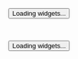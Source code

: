 
<script src="https://cdnjs.cloudflare.com/ajax/libs/mathjax/2.7.5/latest.js?config=TeX-AMS_HTML"></script>
<!-- MathJax configuration -->
<script type="text/x-mathjax-config">
MathJax.Hub.Config({
tex2jax: {
inlineMath: [ ['$','$'], ["\\(","\\)"] ],
displayMath: [ ['$$','$$'], ["\\[","\\]"] ],
processEscapes: true,
processEnvironments: true
},
// Center justify equations in code and markdown cells. Elsewhere
// we use CSS to left justify single line equations in code cells.
displayAlign: 'center',
"HTML-CSS": {
styles: {'.MathJax_Display': {"margin": 0}},
linebreaks: { automatic: true }
}
});
</script>

<style type="text/css">
/* Overrides of notebook CSS for static HTML export */


div#notebook {
overflow: visible;
border-top: none;
}@media print {
div.cell {
display: block;
page-break-inside: avoid;
}
div.output_wrapper {
display: block;
page-break-inside: avoid;
}
div.output {
display: block;
page-break-inside: avoid;
}
}
</style>

<style>
.cell.nbinteract-left {
width: 50%;
float: left;
}

.cell.nbinteract-right {
width: 50%;
float: right;
}

.cell.nbinteract-hide_in > .input {
display: none;
}

.cell.nbinteract-hide_out > .output_wrapper {
display: none;
}

.cell:after {
content: "";
display: table;
clear: both;
}

div.output_subarea {
max-width: initial;
}

.jp-OutputPrompt {
display: none;
}
</style>

<div tabindex="-1" id="notebook" class="border-box-sizing">
<div class="container">




<div class="cell text_cell">
<button class="js-nbinteract-widget">
Loading widgets...
</button>
</div>






<div class="nbinteract-hide_in
cell border-box-sizing code_cell rendered">
<div class="input">

<div class="inner_cell">
<div class="input_area">
<div class=" highlight hl-ipython3"><pre><span></span><span class="c1">#nbi:hide_in</span>
<span class="kn">import</span> <span class="nn">numpy</span> <span class="k">as</span> <span class="nn">np</span> 
<span class="kn">import</span> <span class="nn">pandas</span> <span class="k">as</span> <span class="nn">pd</span> 
<span class="kn">import</span> <span class="nn">matplotlib.pyplot</span> <span class="k">as</span> <span class="nn">plt</span>
<span class="kn">import</span> <span class="nn">string</span>
<span class="kn">from</span> <span class="nn">ipywidgets</span> <span class="kn">import</span> <span class="n">widgets</span>
<span class="kn">from</span> <span class="nn">ipywidgets</span> <span class="kn">import</span> <span class="n">interact</span><span class="p">,</span> <span class="n">interactive</span>
<span class="kn">from</span> <span class="nn">IPython.display</span> <span class="kn">import</span> <span class="n">display</span>
<span class="kn">import</span> <span class="nn">numpy</span> <span class="k">as</span> <span class="nn">np</span>
<span class="kn">import</span> <span class="nn">requests</span>
<span class="kn">import</span> <span class="nn">warnings</span>
<span class="n">warnings</span><span class="o">.</span><span class="n">filterwarnings</span><span class="p">(</span><span class="s1">&#39;ignore&#39;</span><span class="p">)</span>
</pre></div>

</div>
</div>
</div>

</div>



<div class="nbinteract-hide_in
cell border-box-sizing code_cell rendered">
<div class="input">

<div class="inner_cell">
<div class="input_area">
<div class=" highlight hl-ipython3"><pre><span></span><span class="c1">#nbi:hide_in</span>
<span class="n">df</span> <span class="o">=</span> <span class="n">pd</span><span class="o">.</span><span class="n">read_html</span><span class="p">(</span><span class="s2">&quot;data.html&quot;</span><span class="p">)[</span><span class="mi">0</span><span class="p">]</span>
<span class="n">pd</span><span class="o">.</span><span class="n">set_option</span><span class="p">(</span><span class="s1">&#39;display.max_rows&#39;</span><span class="p">,</span> <span class="kc">None</span><span class="p">)</span>
<span class="n">pd</span><span class="o">.</span><span class="n">set_option</span><span class="p">(</span><span class="s1">&#39;display.max_columns&#39;</span><span class="p">,</span> <span class="kc">None</span><span class="p">)</span>
<span class="n">pd</span><span class="o">.</span><span class="n">set_option</span><span class="p">(</span><span class="s1">&#39;display.width&#39;</span><span class="p">,</span> <span class="kc">None</span><span class="p">)</span>
<span class="n">pd</span><span class="o">.</span><span class="n">set_option</span><span class="p">(</span><span class="s1">&#39;display.max_colwidth&#39;</span><span class="p">,</span> <span class="o">-</span><span class="mi">1</span><span class="p">)</span>

<span class="n">df</span><span class="o">.</span><span class="n">drop</span><span class="p">([</span><span class="s1">&#39;HOSTEL_ROOM&#39;</span><span class="p">],</span> <span class="n">axis</span><span class="o">=</span><span class="mi">1</span><span class="p">,</span> <span class="n">inplace</span><span class="o">=</span><span class="kc">True</span><span class="p">)</span>
<span class="n">df</span><span class="o">.</span><span class="n">drop_duplicates</span><span class="p">(</span><span class="n">keep</span><span class="o">=</span><span class="kc">False</span><span class="p">,</span><span class="n">inplace</span><span class="o">=</span><span class="kc">True</span><span class="p">)</span>

<span class="n">df</span> <span class="o">=</span> <span class="n">df</span><span class="p">[</span><span class="n">df</span><span class="p">[</span><span class="s1">&#39;STUDENT_ID&#39;</span><span class="p">]</span><span class="o">.</span><span class="n">str</span><span class="o">.</span><span class="n">contains</span><span class="p">(</span><span class="s1">&#39;B1&#39;</span><span class="p">)]</span>

<span class="n">df</span><span class="o">.</span><span class="n">dropna</span><span class="p">(</span><span class="n">subset</span><span class="o">=</span><span class="p">[</span><span class="s1">&#39;HOSTEL&#39;</span><span class="p">],</span> <span class="n">inplace</span><span class="o">=</span><span class="kc">True</span><span class="p">)</span>
<span class="n">df</span> <span class="o">=</span> <span class="n">df</span><span class="p">[</span><span class="n">df</span><span class="o">.</span><span class="n">HOSTEL</span> <span class="o">!=</span> <span class="s1">&#39;Withdrawl&#39;</span><span class="p">]</span>
<span class="n">df</span> <span class="o">=</span> <span class="n">df</span><span class="p">[</span><span class="n">df</span><span class="o">.</span><span class="n">HOSTEL</span> <span class="o">!=</span> <span class="s1">&#39;Withdrawal&#39;</span><span class="p">]</span>
<span class="n">df</span> <span class="o">=</span> <span class="n">df</span><span class="p">[</span><span class="n">df</span><span class="o">.</span><span class="n">HOSTEL</span> <span class="o">!=</span> <span class="s1">&#39;Temporary Withdrawal&#39;</span><span class="p">]</span>
<span class="n">df</span> <span class="o">=</span> <span class="n">df</span><span class="p">[</span><span class="n">df</span><span class="o">.</span><span class="n">HOSTEL</span> <span class="o">!=</span> <span class="s1">&#39;Permanent Withdrawal&#39;</span><span class="p">]</span>
<span class="n">df</span> <span class="o">=</span> <span class="n">df</span><span class="p">[</span><span class="n">df</span><span class="o">.</span><span class="n">HOSTEL</span> <span class="o">!=</span> <span class="s1">&#39;PERMANENT WITHDRAWAL&#39;</span><span class="p">]</span>
<span class="n">df</span> <span class="o">=</span> <span class="n">df</span><span class="p">[</span><span class="n">df</span><span class="o">.</span><span class="n">HOSTEL</span> <span class="o">!=</span> <span class="s1">&#39;Registration Cancelled&#39;</span><span class="p">]</span>
<span class="c1">#df = df[df.HOSTEL != &#39;Thesis submission&#39;]</span>
<span class="c1">#df = df[df.HOSTEL != &#39;Thesis&#39;]</span>
<span class="c1">#df = df[df.HOSTEL != &#39;PS2&#39;]</span>
<span class="c1">#df = df[df.HOSTEL != &#39;Graduate&#39;]</span>
<span class="n">df</span><span class="o">.</span><span class="n">index</span> <span class="o">=</span> <span class="nb">range</span><span class="p">(</span><span class="mi">1</span><span class="p">,</span><span class="n">df</span><span class="o">.</span><span class="n">shape</span><span class="p">[</span><span class="mi">0</span><span class="p">]</span><span class="o">+</span><span class="mi">1</span><span class="p">)</span>

<span class="n">year</span><span class="o">=</span> <span class="p">[]</span>
<span class="k">for</span> <span class="n">ID</span> <span class="ow">in</span> <span class="n">df</span><span class="p">[</span><span class="s1">&#39;STUDENT_ID&#39;</span><span class="p">]</span><span class="o">.</span><span class="n">tolist</span><span class="p">():</span>
<span class="n">year</span><span class="o">.</span><span class="n">append</span><span class="p">(</span><span class="n">ID</span><span class="p">[:</span><span class="mi">4</span><span class="p">])</span>
<span class="n">df</span><span class="p">[</span><span class="s1">&#39;BATCH&#39;</span><span class="p">]</span> <span class="o">=</span> <span class="n">year</span>

<span class="n">hostel_items</span> <span class="o">=</span> <span class="p">[</span><span class="s1">&#39;All&#39;</span><span class="p">]</span><span class="o">+</span><span class="nb">sorted</span><span class="p">(</span><span class="n">df</span><span class="p">[</span><span class="s1">&#39;HOSTEL&#39;</span><span class="p">]</span><span class="o">.</span><span class="n">unique</span><span class="p">()</span><span class="o">.</span><span class="n">tolist</span><span class="p">())</span>
<span class="n">year_items</span> <span class="o">=</span> <span class="p">[</span><span class="s1">&#39;All&#39;</span><span class="p">]</span><span class="o">+</span><span class="nb">sorted</span><span class="p">(</span><span class="n">df</span><span class="p">[</span><span class="s1">&#39;BATCH&#39;</span><span class="p">]</span><span class="o">.</span><span class="n">unique</span><span class="p">()</span><span class="o">.</span><span class="n">tolist</span><span class="p">())</span>
<span class="nd">@interact</span><span class="p">(</span>
<span class="n">Hostel</span><span class="o">=</span><span class="n">hostel_items</span><span class="p">,</span> 
<span class="n">Show</span><span class="o">=</span><span class="p">(</span><span class="mi">1</span><span class="p">,</span> <span class="n">df</span><span class="o">.</span><span class="n">shape</span><span class="p">[</span><span class="mi">0</span><span class="p">]),</span> 
<span class="n">Year</span><span class="o">=</span><span class="n">year_items</span><span class="p">,</span> <span class="n">Name</span><span class="o">=</span><span class="s1">&#39;&#39;</span><span class="p">)</span>

<span class="k">def</span> <span class="nf">view</span><span class="p">(</span><span class="n">Hostel</span><span class="o">=</span><span class="s1">&#39;&#39;</span><span class="p">,</span> <span class="n">Year</span><span class="o">=</span><span class="s1">&#39;&#39;</span><span class="p">,</span> <span class="n">Name</span><span class="o">=</span><span class="s1">&#39;All&#39;</span><span class="p">,</span> <span class="n">Show</span><span class="o">=</span><span class="s1">&#39;15&#39;</span><span class="p">):</span>
<span class="k">if</span> <span class="n">Hostel</span><span class="o">==</span><span class="s2">&quot;All&quot;</span> <span class="ow">and</span> <span class="n">Year</span><span class="o">==</span><span class="s2">&quot;All&quot;</span><span class="p">:</span>
<span class="k">return</span> <span class="n">df</span><span class="p">[</span><span class="n">df</span><span class="p">[</span><span class="s1">&#39;NAME&#39;</span><span class="p">]</span><span class="o">.</span><span class="n">str</span><span class="o">.</span><span class="n">contains</span><span class="p">(</span><span class="n">Name</span><span class="o">.</span><span class="n">upper</span><span class="p">())]</span><span class="o">.</span><span class="n">head</span><span class="p">(</span><span class="n">Show</span><span class="p">)</span>
<span class="k">elif</span> <span class="n">Hostel</span><span class="o">==</span><span class="s2">&quot;All&quot;</span> <span class="ow">and</span> <span class="n">Year</span><span class="o">!=</span><span class="s2">&quot;All&quot;</span><span class="p">:</span>
<span class="k">return</span> <span class="n">df</span><span class="p">[</span><span class="n">df</span><span class="p">[</span><span class="s1">&#39;BATCH&#39;</span><span class="p">]</span><span class="o">==</span><span class="n">Year</span><span class="p">][</span><span class="n">df</span><span class="p">[</span><span class="s1">&#39;NAME&#39;</span><span class="p">]</span><span class="o">.</span><span class="n">str</span><span class="o">.</span><span class="n">contains</span><span class="p">(</span><span class="n">Name</span><span class="o">.</span><span class="n">upper</span><span class="p">())]</span><span class="o">.</span><span class="n">head</span><span class="p">(</span><span class="n">Show</span><span class="p">)</span>
<span class="k">elif</span> <span class="n">Hostel</span><span class="o">!=</span><span class="s2">&quot;All&quot;</span> <span class="ow">and</span> <span class="n">Year</span><span class="o">==</span><span class="s2">&quot;All&quot;</span><span class="p">:</span>
<span class="k">return</span> <span class="n">df</span><span class="p">[</span><span class="n">df</span><span class="p">[</span><span class="s1">&#39;HOSTEL&#39;</span><span class="p">]</span><span class="o">==</span><span class="n">Hostel</span><span class="p">][</span><span class="n">df</span><span class="p">[</span><span class="s1">&#39;NAME&#39;</span><span class="p">]</span><span class="o">.</span><span class="n">str</span><span class="o">.</span><span class="n">contains</span><span class="p">(</span><span class="n">Name</span><span class="o">.</span><span class="n">upper</span><span class="p">())]</span><span class="o">.</span><span class="n">head</span><span class="p">(</span><span class="n">Show</span><span class="p">)</span>
<span class="k">elif</span> <span class="n">Hostel</span><span class="o">!=</span><span class="s2">&quot;All&quot;</span> <span class="ow">and</span> <span class="n">Year</span><span class="o">!=</span><span class="s2">&quot;All&quot;</span><span class="p">:</span>
<span class="k">return</span> <span class="n">df</span><span class="p">[</span><span class="n">df</span><span class="p">[</span><span class="s1">&#39;HOSTEL&#39;</span><span class="p">]</span><span class="o">==</span><span class="n">Hostel</span><span class="p">][</span><span class="n">df</span><span class="p">[</span><span class="s1">&#39;BATCH&#39;</span><span class="p">]</span><span class="o">==</span><span class="n">Year</span><span class="p">][</span><span class="n">df</span><span class="p">[</span><span class="s1">&#39;NAME&#39;</span><span class="p">]</span><span class="o">.</span><span class="n">str</span><span class="o">.</span><span class="n">contains</span><span class="p">(</span><span class="n">Name</span><span class="o">.</span><span class="n">upper</span><span class="p">())]</span><span class="o">.</span><span class="n">head</span><span class="p">(</span><span class="n">Show</span><span class="p">)</span>

</pre></div>

</div>
</div>
</div>

<div class="output_wrapper">
<div class="output">


<div class="output_area">

<div class="
cell border-box-sizing code_cell rendered">
<div class="input">

<div class="inner_cell">
<div class="input_area">
<div class=" highlight hl-ipython3"><pre><span></span> 
</pre></div>


</div>
</div>
</div>

</div>




<div class="output_subarea output_widget_view ">
<button class="js-nbinteract-widget">
Loading widgets...
</button>
</div>

</div>

</div>
</div>

</div>





<!-- Loads nbinteract package -->
<script src="https://unpkg.com/nbinteract-core" async></script>
<script>
(function setupNbinteract() {
// If NbInteract hasn't loaded, wait one second and try again
if (window.NbInteract === undefined) {
setTimeout(setupNbinteract, 1000)
return
}

var interact = new window.NbInteract({
spec: 'symbionts/notebooks/master',
baseUrl: 'https://mybinder.org',
provider: 'gh',
})
interact.prepare()

window.interact = interact
})()
</script>
</div>
</div>
